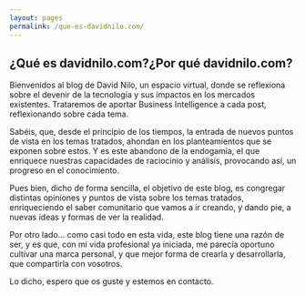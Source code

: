 ```yaml
---
layout: pages
permalink: /que-es-davidnilo.com/
---
```

## ¿Qué es davidnilo.com?¿Por qué davidnilo.com?

Bienvenidos al blog de David Nilo, un espacio virtual, donde se reflexiona sobre el devenir de la tecnología y sus impactos en los mercados existentes. Trataremos de aportar Business Intelligence a cada post, reflexionando sobre cada tema.

Sabéis, que, desde el principio de los tiempos, la entrada de nuevos puntos de vista en los temas tratados, ahondan en los planteamientos que se exponen sobre estos. Y es este abandono de la endogamia, el que enriquece nuestras capacidades de raciocinio y análisis, provocando así, un progreso en el conocimiento.

Pues bien, dicho de forma sencilla, el objetivo de este blog, es congregar distintas opiniones y puntos de vista sobre los temas tratados, enriqueciendo el saber comunitario que vamos a ir creando, y dando pie, a nuevas ideas y formas de ver la realidad.

Por otro lado… como casi todo en esta vida, este blog tiene una razón de ser, y es que, con mi vida profesional ya iniciada, me parecía oportuno cultivar una marca personal, y que mejor forma de crearla y desarrollarla, que compartirla con vosotros.

Lo dicho, espero que os guste y estemos en contacto.
